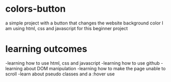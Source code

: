 # colors-button
a simple project with a button that changes the website background color
I am using html, css and javascript for this beginner project
# learning outcomes
-learning how to use html, css and javascript
-learning how to use github
-learning about DOM manipulation
-learning how to make the page unable to scroll
-learn about pseudo classes and a :hover use
